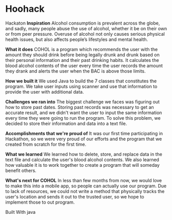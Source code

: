 # Hoohack
Hackaton
**Inspiration**
Alcohol consumption is prevalent across the globe, and sadly, many people abuse the use of alcohol, whether it be on their own or from peer pressure. Overuse of alcohol not only causes serious physical health issues, but also affects people’s lifestyles and mental health.

**What it does**
COHOL is a program which recommends the user with the amount they should drink before being legally drunk and drunk based on their personal information and their past drinking habits. It calculates the blood alcohol contents of the user every time the user records the amount they drank and alerts the user when the BAC is above those limits.

**How we built it**
We used Java to build the 7 classes that constitutes the program. We take user inputs using scanner and use that information to provide the user with additional data.

**Challenges we ran into**
The biggest challenge we faces was figuring out how to store past dates. Storing past records was necessary to get an accurate result, and we didn't want the user to input the same information every time they were going to run the program. To solve this problem, we decided to store their information and data into a text file.

**Accomplishments that we're proud of**
It was our first time participating in Hackathon, so we were very proud of our efforts and the program that we created from scratch for the first time.

**What we learned**
We learned how to delete, store, and replace data in the text file and calculate the user's blood alcohol contents. We also learned how valuable it is to work together to create a program that will someday benefit others.

**What's next for COHOL**
In less than few months from now, we would love to make this into a mobile app, so people can actually use our program. Due to lack of resources, we could not write a method that physically tracks the user's location and sends it out to the trusted user, so we hope to implement those to out program.

Built With
java
